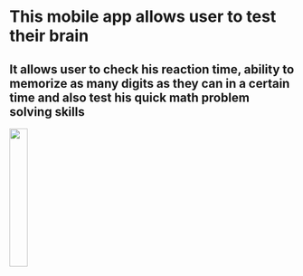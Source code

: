 <h1>This mobile app allows user to test their brain</h1>
<h2>It allows user to check his reaction time, ability to memorize as many digits as they can in a certain time and also test his quick math problem solving skills</h2>
<img width='25%' src="https://github.com/user-attachments/assets/f59418e1-dfc5-4102-be1a-dbe8e0dbd2a1"></img>
